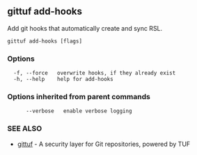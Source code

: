 ## gittuf add-hooks

Add git hooks that automatically create and sync RSL.

```
gittuf add-hooks [flags]
```

### Options

```
  -f, --force   overwrite hooks, if they already exist
  -h, --help    help for add-hooks
```

### Options inherited from parent commands

```
      --verbose   enable verbose logging
```

### SEE ALSO

* [gittuf](gittuf.md)	 - A security layer for Git repositories, powered by TUF

